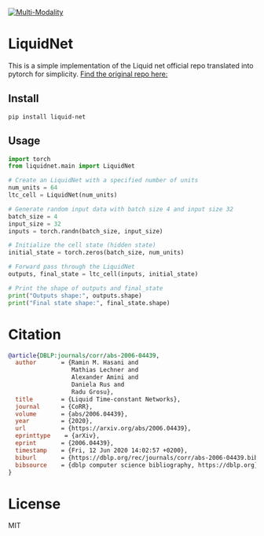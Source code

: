 [![Multi-Modality](agorabanner.png)](https://discord.gg/qUtxnK2NMf)

# LiquidNet
This is a simple implementation of the Liquid net official repo translated into pytorch for simplicity. [Find the original repo here:](https://github.com/raminmh/liquid_time_constant_networks)

## Install
`pip install liquid-net`

## Usage
```python
import torch
from liquidnet.main import LiquidNet

# Create an LiquidNet with a specified number of units
num_units = 64
ltc_cell = LiquidNet(num_units)

# Generate random input data with batch size 4 and input size 32
batch_size = 4
input_size = 32
inputs = torch.randn(batch_size, input_size)

# Initialize the cell state (hidden state)
initial_state = torch.zeros(batch_size, num_units)

# Forward pass through the LiquidNet
outputs, final_state = ltc_cell(inputs, initial_state)

# Print the shape of outputs and final_state
print("Outputs shape:", outputs.shape)
print("Final state shape:", final_state.shape)


```


# Citation
```bibtex
@article{DBLP:journals/corr/abs-2006-04439,
  author       = {Ramin M. Hasani and
                  Mathias Lechner and
                  Alexander Amini and
                  Daniela Rus and
                  Radu Grosu},
  title        = {Liquid Time-constant Networks},
  journal      = {CoRR},
  volume       = {abs/2006.04439},
  year         = {2020},
  url          = {https://arxiv.org/abs/2006.04439},
  eprinttype    = {arXiv},
  eprint       = {2006.04439},
  timestamp    = {Fri, 12 Jun 2020 14:02:57 +0200},
  biburl       = {https://dblp.org/rec/journals/corr/abs-2006-04439.bib},
  bibsource    = {dblp computer science bibliography, https://dblp.org}
}

```


# License
MIT

